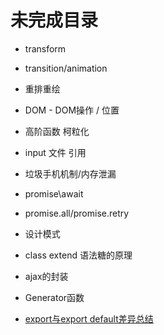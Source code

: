 # 未完成目录

+ transform
+ transition/animation
+ 重排重绘

+ DOM - DOM操作 / 位置

+ 高阶函数 柯粒化
+ input 文件 引用
+ 垃圾手机机制/内存泄漏

+ promise\await
+ promise.all/promise.retry
+ 设计模式
+ class extend 语法糖的原理
+ ajax的封装
+ Generator函数
+ [export与export default差异总结](https://juejin.cn/post/6844903585805762573)
